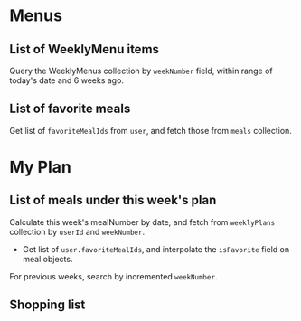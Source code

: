 # Menus

## List of WeeklyMenu items

Query the WeeklyMenus collection by `weekNumber` field, within range of today's date and 6 weeks ago.

## List of favorite meals

Get list of `favoriteMealIds` from `user`, and fetch those from `meals` collection.

# My Plan

## List of meals under this week's plan

Calculate this week's mealNumber by date, and fetch from `weeklyPlans` collection by `userId` and `weekNumber`.
- Get list of `user.favoriteMealIds`, and interpolate the `isFavorite` field on meal objects.

For previous weeks, search by incremented `weekNumber`.

## Shopping list


